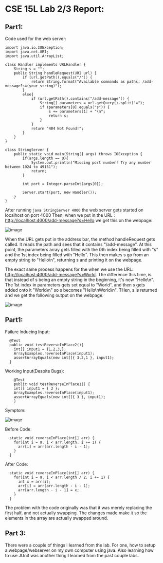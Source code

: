 # CSE 15L Lab 2/3 Report: 

## Part1: 
Code used for the web server:
```
import java.io.IOException;
import java.net.URI;
import java.util.ArrayList;

class Handler implements URLHandler {
    String s = "";
    public String handleRequest(URI url) {
        if (url.getPath().equals("/")) {
            return String.format("Available commands as paths: /add-message?s=(your string)");
        } 
        else{
            if (url.getPath().contains("/add-message")) {
                String[] parameters = url.getQuery().split("=");
                if (parameters[0].equals("s")) {
                    s += parameters[1] + "\n";
                    return s;
                }  
            }
            return "404 Not Found!";
        }
    }
}

class StringServer {
    public static void main(String[] args) throws IOException {
        if(args.length == 0){
            System.out.println("Missing port number! Try any number between 1024 to 49151");
            return;
        }

        int port = Integer.parseInt(args[0]);

        Server.start(port, new Handler());
    }
}

```
After running `java StringServer 4000` the web server gets started on localhost on port 4000
Then, when we put in the URL : [http://localhost:4000/add-message?s=Hello](http://localhost:4000/add-message?s=Hello) we get this on the webpage:

![image](https://user-images.githubusercontent.com/122490362/215367158-87426992-2558-43da-8591-a7fc193c045b.png)

When the URL gets put in the address bar, the method handleRequest gets called. It reads the path and sees that it contains "/add-message". At this point, the parameters array gets filled with the 0th index being filled with "s" and the 1st index being filled with "Hello". This then makes s go from an empty string to "Hello\n", returning s and printing it on the webpage.

The exact same process happens for the when we use the URL: [http://localhost:4000/add-message?s=World](http://localhost:4000/add-message?s=World).
The difference this time, is that instead of s being an empty string in the beginning, it's now "Hello\n". The 1st index in parameters gets set equal to "World", and then s gets added onto it "World\n" so s becomes "Hello\nWorld\n". THen, s is returned and we get the following output on the webpage:

![image](https://user-images.githubusercontent.com/122490362/215367172-ca46508f-fb20-4020-9a0b-65db8c75e74a.png)
## Part1:
Failure Inducing Input:
```
  @Test
  public void testReverseInPlace2(){
    int[] input1 = {1,2,3,};
    ArrayExamples.reverseInPlace(input1);
    assertArrayEquals(new int[]{ 3,2,1 }, input1);
  }
```

Working Input(Despite Bugs):
```
	@Test 
	public void testReverseInPlace1() {
    int[] input1 = { 3 };
    ArrayExamples.reverseInPlace(input1);
    assertArrayEquals(new int[]{ 3 }, input1);
	}
```

Symptom: 

![image](https://user-images.githubusercontent.com/122490362/215601071-c1a92d16-b1cf-4423-800d-96859a65fb79.png)

Before Code:
```
  static void reverseInPlace(int[] arr) {
    for(int i = 0; i < arr.length; i += 1) {
      arr[i] = arr[arr.length - i - 1];
    }
  }
```
After Code:
```
  static void reverseInPlace(int[] arr) {
    for(int i = 0; i < arr.length / 2; i += 1) {
      int x = arr[i];
      arr[i] = arr[arr.length - i - 1];
      arr[arr.length - i - 1] = x;
    }
  }
```

The problem with the code originally was that it was merely replacing the first half, and not actually swapping. The changes made make it so the elements in the array are actually swapped around.

## Part 3:
There were a couple of things I learned from the lab. For one, how to setup a webpage/webserver on my own computer using java. Also learning how to use JUnit was another thing I learned from the past couple labs.
